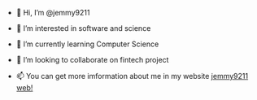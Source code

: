 - 👋 Hi, I’m @jemmy9211

- 👀 I’m interested in software and science
- 🌱 I’m currently learning Computer Science
- 💞️ I’m looking to collaborate on fintech project 
- 📫 You can get more imformation about me in my website
     [jemmy9211 web!](http://jemmy9211.guthub.io)

<!---
jemmy9211/jemmy9211 is a ✨ special ✨ repository because its `README.md` (this file) appears on your GitHub profile.
You can click the Preview link to take a look at your changes.
--->
